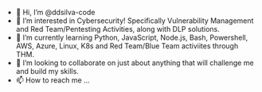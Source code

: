 - 👋 Hi, I’m @ddsilva-code
- 👀 I’m interested in Cybersecurity! Specifically Vulnerability Management and Red Team/Pentesting Activities, along with DLP solutions.
- 🌱 I’m currently learning Python, JavaScript, Node.js, Bash, Powershell, AWS, Azure, Linux, K8s and Red Team/Blue Team activiites through THM.
- 💞️ I’m looking to collaborate on just about anything that will challenge me and build my skills. 
- 📫 How to reach me ...

<!---
ddsilva-code/ddsilva-code is a ✨ special ✨ repository because its `README.md` (this file) appears on your GitHub profile.
You can click the Preview link to take a look at your changes.
--->
